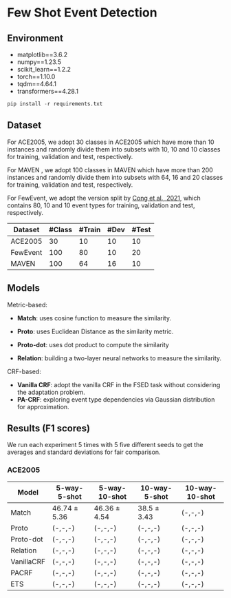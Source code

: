 # Few Shot Event Detection

## Environment

- matplotlib==3.6.2
- numpy==1.23.5
- scikit_learn==1.2.2
- torch==1.10.0
- tqdm==4.64.1
- transformers==4.28.1

```python
pip install -r requirements.txt
```

## Dataset

For ACE2005, we adopt 30 classes in ACE2005 which have more than 10 instances and randomly divide them into subsets with 10, 10 and 10 classes for training, validation and test, respectively.

For MAVEN , we adopt 100 classes in MAVEN which have more than 200 instances and randomly divide them into subsets with 64, 16 and 20 classes for training, validation and test, respectively.

For FewEvent, we adopt the version split by [Cong et al., 2021](https://aclanthology.org/2021.findings-acl.3.pdf), which contains 80, 10 and 10 event types for training, validation and test, respectively. 

| Dataset    | #Class | #Train | #Dev | #Test |
| ----------- | ----------- | ----------- | ----------- | ----------- |
| ACE2005      | 30   | 10      | 10      | 10 |
| FewEvent  | 100      | 80     | 10 |20    |
| MAVEN   | 100      | 64       |  16| 10     |


## Models

Metric-based:

- **Match**: uses cosine function to measure the similarity.

- **Proto**: uses Euclidean Distance as the similarity metric.

- **Proto-dot**: uses dot product to compute the similarity

- **Relation**: building a two-layer neural networks to measure the similarity.

CRF-based:

- **Vanilla CRF**: adopt the vanilla CRF in the FSED task without considering the adaptation problem.
- **PA-CRF**: exploring event type dependencies via Gaussian distribution for approximation.


## Results (F1 scores)

We run each experiment 5 times with 5 five different seeds to get the averages and standard deviations for fair comparison.

### ACE2005

| **Model**      | **5-way-5-shot** | **5-way-10-shot** | **10-way-5-shot** | **10-way-10-shot** |
| ----------- | ----------- | ----------- | ----------- | ----------- |
| Match      | 46.74 $\pm$ 5.36 | 46.36 $\pm$ 4.54 | 38.5 $\pm$ 3.43  | (-,-,-) |
| Proto      | (-,-,-) | (-,-,-)  | (-,-,-)   | (-,-,-) |
| Proto-dot      | (-,-,-) | (-,-,-)  | (-,-,-)   | (-,-,-) |
| Relation      | (-,-,-) | (-,-,-)  | (-,-,-)   | (-,-,-) |
| VanillaCRF      | (-,-,-) | (-,-,-)  | (-,-,-)   | (-,-,-) |
| PACRF      | (-,-,-) | (-,-,-)  | (-,-,-)   | (-,-,-) |
| ETS     | (-,-,-) | (-,-,-)  | (-,-,-)   | (-,-,-) |

